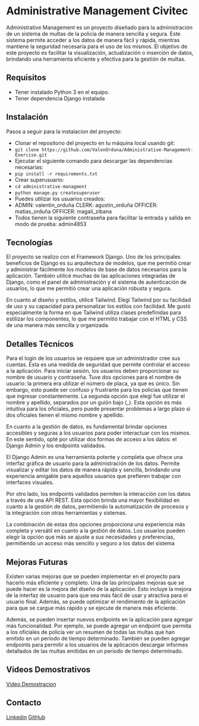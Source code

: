 ﻿# Administrative Management Civitec

Administrative Management es un proyecto diseñado para la administración de un sistema de multas de la policía de manera sencilla y segura. Este sistema permite acceder a los datos de manera fácil y rápida, mientras mantiene la seguridad necesaria para el uso de los mismos. El objetivo de este proyecto es facilitar la visualización, actualización o inserción de datos, brindando una herramienta eficiente y efectiva para la gestión de multas.

## Requisitos

- Tener instalado Python 3 en el equipo.
- Tener dependencia Django instalada

## Instalación

Pasos a seguir para la instalacion del proyecto:

- Clonar el repositorio del proyecto en tu máquina local usando git:
- `git clone https://github.com/ValenOrduna/Administrative-Management-Exercise.git `
- Ejecutar el siguiente comando para descargar las dependencias necesarias:
- `pip install -r requirements.txt`
- Crear superusuario:
- `cd administrative-managment`
- `python manage.py createsuperuser`
- Puedes utilizar los usuarios creados:
- ADMIN: valentin_orduña CLERK: agustin_orduña OFFICER: matias_orduña OFFICER: magali_zibana
- Todos tienen la siguiente contraseña para facilitar la entrada y salida en modo de prueba: admin4853

## Tecnologías

El proyecto se realizo con el Framework Django. Uno de los principales beneficios de Django es su arquitectura de modelos, que me permitió crear y administrar fácilmente los modelos de base de datos necesarios para la aplicación. También utilicé muchas de las aplicaciones integradas de Django, como el panel de administración y el sistema de autenticación de usuarios, lo que me permitió crear una aplicación robusta y segura.

En cuanto al diseño y estilos, utilicé Tailwind. Elegí Tailwind por su facilidad de uso y su capacidad para personalizar los estilos con facilidad. Me gustó especialmente la forma en que Tailwind utiliza clases predefinidas para estilizar los componentes, lo que me permitió trabajar con el HTML y CSS de una manera más sencilla y organizada.

## Detalles Técnicos

Para el login de los usuarios se requiere que un administrador cree sus cuentas. Esta es una medida de seguridad que permite controlar el acceso a la aplicación. Para iniciar sesión, los usuarios deben proporcionar su nombre de usuario y contraseña. Tuve dos opciones para el nombre de usuario: la primera era utilizar el número de placa, ya que es único. Sin embargo, esto puede ser confuso y frustrante para los policías que tienen que ingresar constantemente. La segunda opción que elegí fue utilizar el nombre y apellido, separados por un guión bajo (\_). Esta opción es más intuitiva para los oficiales, pero puede presentar problemas a largo plazo si dos oficiales tienen el mismo nombre y apellido.

En cuanto a la gestión de datos, es fundamental brindar opciones accesibles y seguras a los usuarios para poder interactuar con los mismos. En este sentido, opté por utilizar dos formas de acceso a los datos: el Django Admin y los endpoints validados.

El Django Admin es una herramienta potente y completa que ofrece una interfaz gráfica de usuario para la administración de los datos. Permite visualizar y editar los datos de manera rápida y sencilla, brindando una experiencia amigable para aquellos usuarios que prefieren trabajar con interfaces visuales.

Por otro lado, los endpoints validados permiten la interacción con los datos a través de una API REST. Esta opción brinda una mayor flexibilidad en cuanto a la gestión de datos, permitiendo la automatización de procesos y la integración con otras herramientas y sistemas.

La combinación de estas dos opciones proporciona una experiencia más completa y versátil en cuanto a la gestión de datos. Los usuarios pueden elegir la opción que más se ajuste a sus necesidades y preferencias, permitiendo un acceso más sencillo y seguro a los datos del sistema

## Mejoras Futuras

Existen varias mejoras que se pueden implementar en el proyecto para hacerlo más eficiente y completo. Una de las principales mejoras que se puede hacer es la mejora del diseño de la aplicación. Esto incluye la mejora de la interfaz de usuario para que sea más fácil de usar y atractiva para el usuario final. Además, se puede optimizar el rendimiento de la aplicación para que se cargue más rápido y se ejecute de manera más eficiente.

Además, se pueden insertar nuevos endpoints en la aplicación para agregar más funcionalidad. Por ejemplo, se puede agregar un endpoint que permita a los oficiales de policía ver un resumen de todas las multas que han emitido en un período de tiempo determinado. También se pueden agregar endpoints para permitir a los usuarios de la aplicación descargar informes detallados de las multas emitidas en un período de tiempo determinado.

## Videos Demostrativos

[Video Demostracion](https://vimeo.com/814829852)

## Contacto

[Linkedin](https://www.linkedin.com/in/valentinorduna/)
[GitHub](https://github.com/ValenOrduna)
